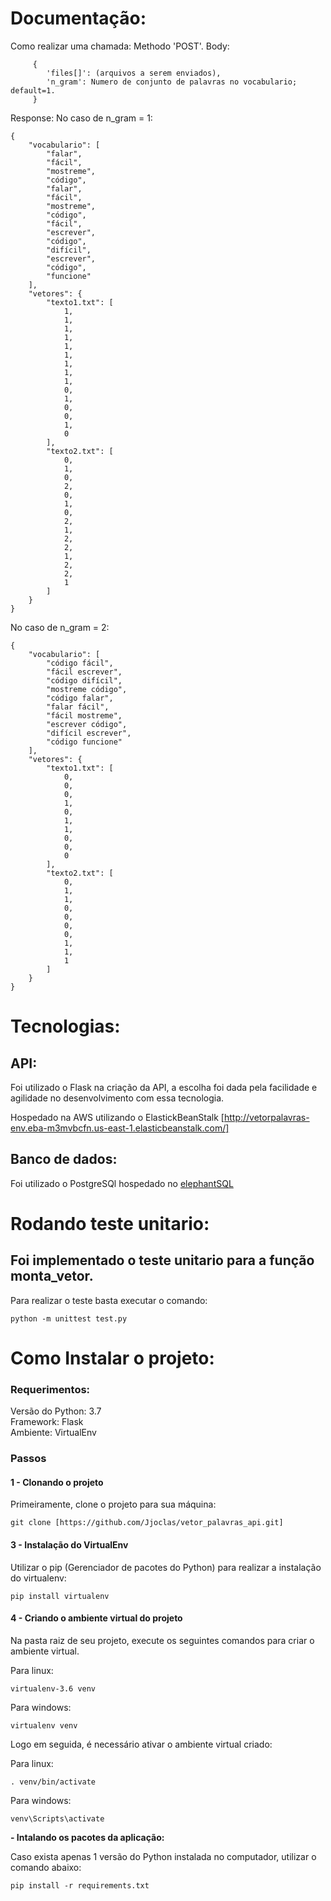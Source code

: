 # Documentação:
Como realizar uma chamada:
Methodo 'POST'.
Body:
```
     {
        'files[]': (arquivos a serem enviados),
        'n_gram': Numero de conjunto de palavras no vocabulario; default=1.
     }
```
Response:
No caso de n_gram = 1:
```
{
    "vocabulario": [
        "falar",
        "fácil",
        "mostreme",
        "código",
        "falar",
        "fácil",
        "mostreme",
        "código",
        "fácil",
        "escrever",
        "código",
        "difícil",
        "escrever",
        "código",
        "funcione"
    ],
    "vetores": {
        "texto1.txt": [
            1,
            1,
            1,
            1,
            1,
            1,
            1,
            1,
            1,
            0,
            1,
            0,
            0,
            1,
            0
        ],
        "texto2.txt": [
            0,
            1,
            0,
            2,
            0,
            1,
            0,
            2,
            1,
            2,
            2,
            1,
            2,
            2,
            1
        ]
    }
}
```
No caso de n_gram = 2:
```
{
    "vocabulario": [
        "código fácil",
        "fácil escrever",
        "código difícil",
        "mostreme código",
        "código falar",
        "falar fácil",
        "fácil mostreme",
        "escrever código",
        "difícil escrever",
        "código funcione"
    ],
    "vetores": {
        "texto1.txt": [
            0,
            0,
            0,
            1,
            0,
            1,
            1,
            0,
            0,
            0
        ],
        "texto2.txt": [
            0,
            1,
            1,
            0,
            0,
            0,
            0,
            1,
            1,
            1
        ]
    }
}
```
# Tecnologias:
## API:
Foi utilizado o Flask na criação da API, a escolha foi dada pela facilidade e agilidade no desenvolvimento com essa tecnologia.

Hospedado na AWS utilizando o ElastickBeanStalk [http://vetorpalavras-env.eba-m3mvbcfn.us-east-1.elasticbeanstalk.com/]

## Banco de dados:
Foi utilizado o PostgreSQl hospedado no [elephantSQL](https://www.elephantsql.com/)

# Rodando teste unitario:
## Foi implementado o teste unitario para a função monta_vetor.
Para realizar o teste basta executar o comando:

```
python -m unittest test.py
```


# Como Instalar o projeto:
### Requerimentos:  
Versão do Python: 3.7  
Framework: Flask  
Ambiente: VirtualEnv


### Passos
#### 1 - Clonando o projeto
Primeiramente, clone o projeto para sua máquina:

```
git clone [https://github.com/Jjoclas/vetor_palavras_api.git]
```

#### 3 - Instalação do VirtualEnv
Utilizar o pip (Gerenciador de pacotes do Python) para realizar a instalação do virtualenv:
```
pip install virtualenv
```

#### 4 - Criando o ambiente virtual do projeto
Na pasta raiz de seu projeto, execute os seguintes comandos para criar o ambiente virtual.

Para linux:
```
virtualenv-3.6 venv
```
Para windows:
```
virtualenv venv
```

Logo em seguida, é necessário ativar o ambiente virtual criado:

Para linux:
```
. venv/bin/activate
```
Para windows:
```
venv\Scripts\activate
```

**- Intalando os pacotes da aplicação:**

Caso exista apenas 1 versão do Python instalada no computador, utilizar o comando abaixo:
```
pip install -r requirements.txt
```
